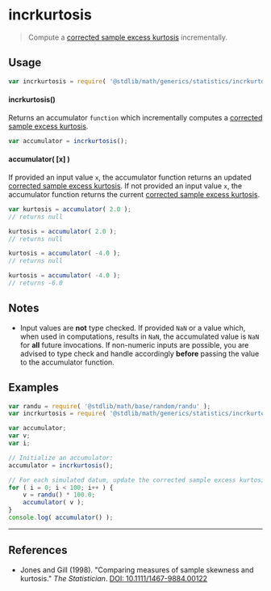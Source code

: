 # incrkurtosis

> Compute a [corrected sample excess kurtosis][sample-excess-kurtosis] incrementally.


<!-- <usage> -->

## Usage

``` javascript
var incrkurtosis = require( '@stdlib/math/generics/statistics/incrkurtosis' );
```

#### incrkurtosis()

Returns an accumulator `function` which incrementally computes a [corrected sample excess kurtosis][sample-excess-kurtosis].

``` javascript
var accumulator = incrkurtosis();
```

#### accumulator( \[x\] )

If provided an input value `x`, the accumulator function returns an updated [corrected sample excess kurtosis][sample-excess-kurtosis]. If not provided an input value `x`, the accumulator function returns the current [corrected sample excess kurtosis][sample-excess-kurtosis].

``` javascript
var kurtosis = accumulator( 2.0 );
// returns null

kurtosis = accumulator( 2.0 );
// returns null

kurtosis = accumulator( -4.0 );
// returns null

kurtosis = accumulator( -4.0 );
// returns -6.0
```

<!-- </usage> -->


<!-- <notes> -->

## Notes

* Input values are __not__ type checked. If provided `NaN` or a value which, when used in computations, results in `NaN`, the accumulated value is `NaN` for __all__ future invocations. If non-numeric inputs are possible, you are advised to type check and handle accordingly __before__ passing the value to the accumulator function.

<!-- </notes> -->


<!-- <examples> -->

## Examples

``` javascript
var randu = require( '@stdlib/math/base/random/randu' );
var incrkurtosis = require( '@stdlib/math/generics/statistics/incrkurtosis' );

var accumulator;
var v;
var i;

// Initialize an accumulator:
accumulator = incrkurtosis();

// For each simulated datum, update the corrected sample excess kurtosis...
for ( i = 0; i < 100; i++ ) {
    v = randu() * 100.0;
    accumulator( v );
}
console.log( accumulator() );
```

<!-- </examples> -->


<!-- <references> -->

---

## References

* Jones and Gill (1998). "Comparing measures of sample skewness and kurtosis." *The Statistician*. [DOI: 10.1111/1467-9884.00122][ref-link]

<!-- </references> -->


<!-- <links> -->

[sample-excess-kurtosis]: https://en.wikipedia.org/wiki/Kurtosis
[ref-link]: http://onlinelibrary.wiley.com/doi/10.1111/1467-9884.00122/

<!-- </links> -->
